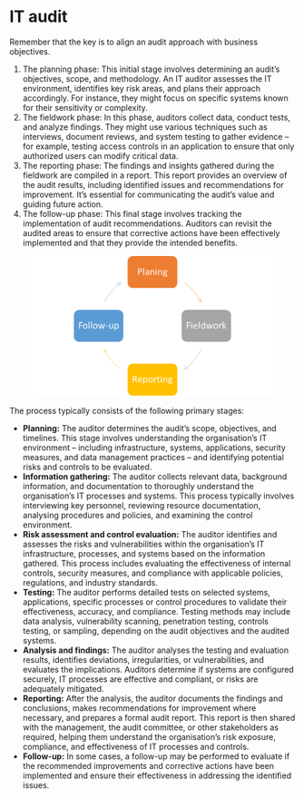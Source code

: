 # IT audit

Remember that the key is to align an audit approach with business objectives.

1. The planning phase: This initial stage involves determining an audit’s objectives, scope, and methodology. An IT auditor assesses the IT environment, identifies key risk areas, and plans their approach accordingly. For instance, they might focus on specific systems known for their sensitivity or complexity.
2. The fieldwork phase: In this phase, auditors collect data, conduct tests, and analyze findings. They might use various techniques such as interviews, document reviews, and system testing to gather evidence – for example, testing access controls in an application to ensure that only authorized users can modify critical data.
3. The reporting phase: The findings and insights gathered during the fieldwork are compiled in a report. This report provides an overview of the audit results, including identified issues and recommendations for improvement. It’s essential for communicating the audit’s value and guiding future action.
4. The follow-up phase: This final stage involves tracking the implementation of audit recommendations. Auditors can revisit the audited areas to ensure that corrective actions have been effectively implemented and that they provide the intended benefits.

<figure><img src="../../../../.gitbook/assets/image.png" alt=""><figcaption></figcaption></figure>

The process typically consists of the following primary stages:

* **Planning:** The auditor determines the audit’s scope, objectives, and timelines. This stage involves understanding the organisation’s IT environment – including infrastructure, systems, applications, security measures, and data management practices – and identifying potential risks and controls to be evaluated.
* **Information gathering:** The auditor collects relevant data, background information, and documentation to thoroughly understand the organisation’s IT processes and systems. This process typically involves interviewing key personnel, reviewing resource documentation, analysing procedures and policies, and examining the control environment.
* **Risk assessment and control evaluation:** The auditor identifies and assesses the risks and vulnerabilities within the organisation’s IT infrastructure, processes, and systems based on the information gathered. This process includes evaluating the effectiveness of internal controls, security measures, and compliance with applicable policies, regulations, and industry standards.
* **Testing:** The auditor performs detailed tests on selected systems, applications, specific processes or control procedures to validate their effectiveness, accuracy, and compliance. Testing methods may include data analysis, vulnerability scanning, penetration testing, controls testing, or sampling, depending on the audit objectives and the audited systems.
* **Analysis and findings:** The auditor analyses the testing and evaluation results, identifies deviations, irregularities, or vulnerabilities, and evaluates the implications. Auditors determine if systems are configured securely, IT processes are effective and compliant, or risks are adequately mitigated.
* **Reporting:** After the analysis, the auditor documents the findings and conclusions, makes recommendations for improvement where necessary, and prepares a formal audit report. This report is then shared with the management, the audit committee, or other stakeholders as required, helping them understand the organisation’s risk exposure, compliance, and effectiveness of IT processes and controls.
* **Follow-up:** In some cases, a follow-up may be performed to evaluate if the recommended improvements and corrective actions have been implemented and ensure their effectiveness in addressing the identified issues.
